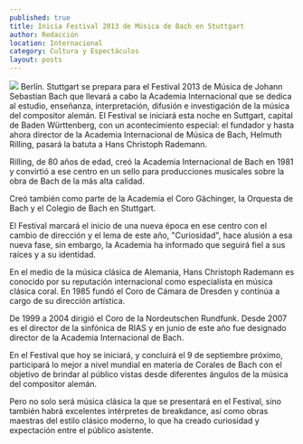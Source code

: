 ```yaml
---
published: true
title: Inicia Festival 2013 de Música de Bach en Stuttgart
author: Redacción
location: Internacional
category: Cultura y Espectáculos
layout: posts
---
```


![](http://i.imgur.com/B8aWfZNm.jpg)
Berlín. Stuttgart se prepara para el Festival 2013 de Música de Johann Sebastian Bach que llevará a cabo la Academia Internacional que se dedica al estudio, enseñanza, interpretación, difusión e investigación de la música del compositor alemán.
El Festival se iniciará esta noche en Suttgart, capital de Baden Württenberg, con un acontecimiento especial: el fundador y hasta ahora director de la Academia Internacional de Música de Bach, Helmuth Rilling, pasará la batuta a Hans Christoph Rademann.

Rilling, de 80 años de edad, creó la Academia Internacional de Bach en 1981 y convirtió a ese centro en un sello para producciones musicales sobre la obra de Bach de la más alta calidad.

Creó también como parte de la Academia el Coro Gächinger, la Orquesta de Bach y el Colegio de Bach en Stuttgart.

El Festival marcará el inicio de una nueva época en ese centro con el cambio de dirección y el lema de este año, "Curiosidad", hace alusión a esa nueva fase, sin embargo, la Academia ha informado que seguirá fiel a sus raíces y a su identidad.

En el medio de la música clásica de Alemania, Hans Christoph Rademann es conocido por su reputación internacional como especialista en música clásica coral. En 1985 fundó el Coro de Cámara de Dresden y continúa a cargo de su dirección artística.

De 1999 a 2004 dirigió el Coro de la Nordeutschen Rundfunk. Desde 2007 es el director de la sinfónica de RIAS y en junio de este año fue designado director de la Academia Internacional de Bach.

En el Festival que hoy se iniciará, y concluirá el 9 de septiembre próximo, participará lo mejor a nivel mundial en materia de Corales de Bach con el objetivo de brindar al público vistas desde diferentes ángulos de la música del compositor alemán.

Pero no solo será música clásica la que se presentará en el Festival, sino también habrá excelentes intérpretes de breakdance, así como obras maestras del estilo clásico moderno, lo que ha creado curiosidad y expectación entre el público asistente.
